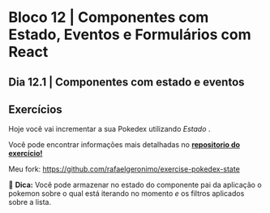 # Bloco 12 | Componentes com Estado, Eventos e Formulários com React

## Dia 12.1 | Componentes com estado e eventos

## Exercícios

Hoje você vai incrementar a sua Pokedex utilizando *Estado* .

Você pode encontrar informações mais detalhadas no **[repositorio do exercício!](https://github.com/tryber/exercise-pokedex-state)**

Meu fork: https://github.com/rafaelgeronimo/exercise-pokedex-state

🦜 **Dica:** Você pode armazenar no estado do componente pai da aplicação o pokemon sobre o qual está iterando no momento *e* os filtros aplicados sobre a lista.